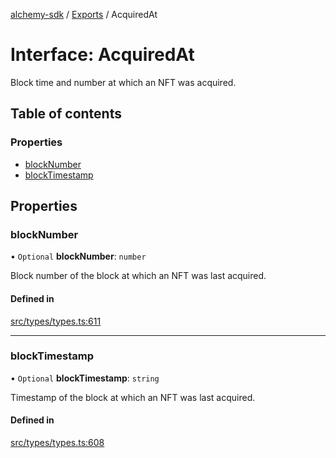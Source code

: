 [alchemy-sdk](../README.md) / [Exports](../modules.md) / AcquiredAt

# Interface: AcquiredAt

Block time and number at which an NFT was acquired.

## Table of contents

### Properties

- [blockNumber](AcquiredAt.md#blocknumber)
- [blockTimestamp](AcquiredAt.md#blocktimestamp)

## Properties

### blockNumber

• `Optional` **blockNumber**: `number`

Block number of the block at which an NFT was last acquired.

#### Defined in

[src/types/types.ts:611](https://github.com/alchemyplatform/alchemy-sdk-js/blob/8dc500a/src/types/types.ts#L611)

___

### blockTimestamp

• `Optional` **blockTimestamp**: `string`

Timestamp of the block at which an NFT was last acquired.

#### Defined in

[src/types/types.ts:608](https://github.com/alchemyplatform/alchemy-sdk-js/blob/8dc500a/src/types/types.ts#L608)
